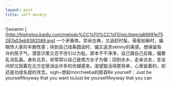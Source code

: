 ```yaml
---
layout: post
title: self-mockry
---
```




![woamn ][http://hiphotos.baidu.com/melody%CC%F0%CC%F0/pic/item/a86991e75287a03eb9382089.jpg] 一个矛盾体。崇尚古典，又追赶时髦。骨瘦如柴时，偏眼馋人家的丰腴性感；待到自己线条圆润时，偏又追求skinny的美感。想保留些许的孩子气，潜意识里又忍不住引以为耻。原本干干净净，自己跟自己反叛，偏要乱涂乱画。身处北京，却常常以自己是南方女子为傲；回到水乡，走亲访友，言谈间却又因着在北方定居淌出许多的优越感来。渴望能活得更简单，心里装着的，却还是功成名就的贪念。sigh~想起morcheeba的那首Be yourself：Just be yourselfAnyway that you want toJust be yourselfAnyway that you can
